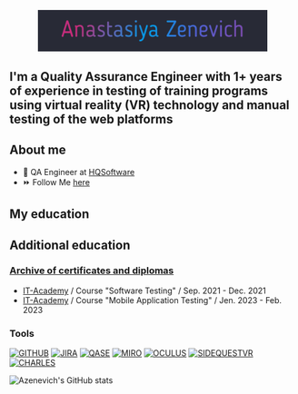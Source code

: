 <p align="center"><a href="https://linkedin.com/in/anastasiya-zenevich-314278224/"><img width="80%" alt="" src="./assets/download.gif"/></a></p>

## I'm a **Quality Assurance Engineer** with 1+ years of experience in testing of training programs using virtual reality (VR) technology and manual testing of the web platforms 

<!--About me-->
## About me
- 🔎 QA Engineer at [HQSoftware](https://hqsoftwarelab.com/)
- ⏩ Follow Me [here](https://www.linkedin.com/in/anastasiya-zenevich-314278224/)

<!--My education-->
## My education

<!--Additional education-->
## Additional education
### [Archive of certificates and diplomas](https://github.com/Azenevich/Certificates)
- [IT-Academy](https://www.it-academy.by/) / Course "Software Testing" / Sep. 2021 - Deс. 2021
- [IT-Academy](https://www.it-academy.by/) / Course "Mobile Application Testing" / Jen. 2023 - Feb. 2023

<!--Tools-->
### Tools
[![GITHUB](https://img.shields.io/badge/-GITHUB-5C5C5C?style=flat&logo=github&logoColor=FFFFFF)](https://github.com/)
[![JIRA](https://img.shields.io/badge/-JIRA-5C5C5C?style=flat&logo=jira&logoColor=2580F7)](https://atlassian.com/software/jira/)
[![QASE](https://img.shields.io/static/v1?label=Q&message=QASE&color=5C5C5C)](https://qase.io/)
[![MIRO](https://img.shields.io/badge/-MIRO-5C5C5C?style=flat&logo=miro&logoColor=F7C92E&endpoint?url=<https://miro.com/>)](https://miro.com/)
[![OCULUS](https://img.shields.io/badge/-OCULUS_VR-5C5C5C?style=flat&logo=oculus&logoColor=1B1D1F)](https://www.meta.com/quest/setup/)
[![SIDEQUESTVR](https://img.shields.io/badge/-SIDEQUESTVR-5C5C5C?style=flat&logo=SIDEQUESTVR&logoColor=1B1D1F)](https://sidequestvr.com/apps/applab/0/rating)
[![CHARLES](https://img.shields.io/badge/-CHARLES-5C5C5C?style=flat&logo=CHARLESPROXY&logoColor=1B1D1F)](https://www.charlesproxy.com/)


![Azenevich's GitHub stats](https://github-readme-stats.vercel.app/api?username=Azenevich&show_icons=true&theme=dracula&hide=contribs)
